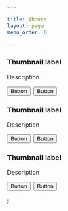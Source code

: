 ```yaml
---

title: Abouts
layout: page
menu_order: 6

---
```


<Grid>
  <Row>
    <Col xs={6} md={4}>
      <Thumbnail src="https://viriditas-org.github.io/photos/christina.png" alt="400x400">
        <h3>Thumbnail label</h3>
        <p>Description</p>
        <p>
          <Button bsStyle="primary">Button</Button>&nbsp;
          <Button bsStyle="default">Button</Button>
        </p>
      </Thumbnail>
    </Col>
    <Col xs={6} md={4}>
      <Thumbnail src="/thumbnaildiv.png" alt="242x200">
        <h3>Thumbnail label</h3>
        <p>Description</p>
        <p>
          <Button bsStyle="primary">Button</Button>&nbsp;
          <Button bsStyle="default">Button</Button>
        </p>
      </Thumbnail>
    </Col>
    <Col xs={6} md={4}>
      <Thumbnail src="/thumbnaildiv.png" alt="242x200">
        <h3>Thumbnail label</h3>
        <p>Description</p>
        <p>
          <Button bsStyle="primary">Button</Button>&nbsp;
          <Button bsStyle="default">Button</Button>
        </p>
      </Thumbnail>
    </Col>
  </Row>
</Grid>;

